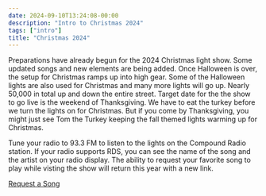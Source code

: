 ```yaml
---
date: 2024-09-10T13:24:08-00:00
description: "Intro to Christmas 2024"
tags: ["intro"]
title: "Christmas 2024"
---
```


Preparations have already begun for the 2024 Christmas light show. Some updated songs and new elements are being added. Once Halloween is over, the setup for Christmas ramps up into high gear. Some of the Halloween lights are also used for Christmas and many more lights will go up. Nearly 50,000 in total up and down the entire street. Target date for the the show to go live is the weekend of Thanksgiving. We have to eat the turkey before we turn the lights on for Christmas. But if you come by Thanksgiving, you might just see Tom the Turkey keeping the fall themed lights warming up for Christmas.

Tune your radio to 93.3 FM to listen to the lights on the Compound Radio station. If your radio supports RDS, you can see the name of the song and the artist on your radio display. The ability to request your favorite song to play while visting the show will return this year with a new link.

[Request a Song](https://lightshow.onthecompound.org)